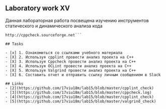 ## Laboratory work XV


Данная лабораторная работа посвещена изучению инструментов статического и динамического анализа кода
```Code Analytics
http://cppcheck.sourceforge.net```

## Tasks

- [x] 1. Ознакомиться со ссылками учебного материала      
- [X] 2. Используя cpplint провести анализ проекта на C++
- [X] 3. Используя Cppcheck провести анализ проекта на C++
- [X] 4. Используя OCLint провести анализ проекта на C++
- [X] 5. Используя Valgrind провести анализ проекта на C++
- [X] 6. Составить отчет и отправить ссылку личным сообщением в Slack 

## Links
- [2](https://github.com/17viu18m/lab15/blob/master/cpplint_check)
- [3](https://github.com/17viu18m/lab15/blob/master/cppcheck.log)
- [4](https://github.com/17viu18m/lab15/blob/master/cpplint_check)
- [5](https://github.com/17viu18m/lab15/blob/master/valgrind_check)
